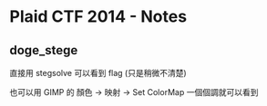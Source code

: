 # Plaid CTF 2014 - Notes

## doge_stege

 直接用 stegsolve 可以看到 flag (只是稍微不清楚)

 也可以用 GIMP 的 顏色 -> 映射 -> Set ColorMap 一個個調就可以看到